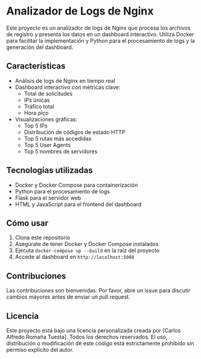 # Analizador de Logs de Nginx

Este proyecto es un analizador de logs de Nginx que procesa los archivos de registro y presenta los datos en un dashboard interactivo. Utiliza Docker para facilitar la implementación y Python para el procesamiento de logs y la generación del dashboard.

## Características

- Análisis de logs de Nginx en tiempo real
- Dashboard interactivo con métricas clave:
  - Total de solicitudes
  - IPs únicas
  - Tráfico total
  - Hora pico
- Visualizaciones gráficas:
  - Top 5 IPs
  - Distribución de códigos de estado HTTP
  - Top 5 rutas más accedidas
  - Top 5 User Agents
  - Top 5 nombres de servidores

## Tecnologías utilizadas

- Docker y Docker Compose para containerización
- Python para el procesamiento de logs
- Flask para el servidor web
- HTML y JavaScript para el frontend del dashboard

## Cómo usar

1. Clona este repositorio
2. Asegúrate de tener Docker y Docker Compose instalados
3. Ejecuta `docker-compose up --build` en la raíz del proyecto
4. Accede al dashboard en `http://localhost:5000`

## Contribuciones

Las contribuciones son bienvenidas. Por favor, abre un issue para discutir cambios mayores antes de enviar un pull request.

## Licencia

Este proyecto está bajo una licencia personalizada creada por [Carlos Alfredo Romaña Tuesta]. Todos los derechos reservados. El uso, distribución o modificación de este código está estrictamente prohibido sin permiso explícito del autor.
